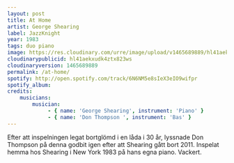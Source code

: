 ```yaml
---
layout: post
title: At Home
artist: George Shearing
label: JazzKnight
year: 1983
tags: duo piano
image: https://res.cloudinary.com/urre/image/upload/v1465689889/hl41aekxudk4ztx823ws.jpg
cloudinarypublicid: hl41aekxudk4ztx823ws
cloudinaryversion: 1465689889
permalink: /at-home/
spotify: http://open.spotify.com/track/6N6NM5e8sIeX3eIO9wifpr
spotify_album: 
credits:
    musicians:
        musician:
             - { name: 'George Shearing', instrument: 'Piano' }
             - { name: 'Don Thompson ', instrument: 'Bas' }
---
```


Efter att inspelningen legat bortglömd i en låda i 30 år, lyssnade Don Thompson på denna godbit igen efter att Shearing gått bort 2011. Inspelat hemma hos Shearing i New York 1983 på hans egna piano. Vackert.